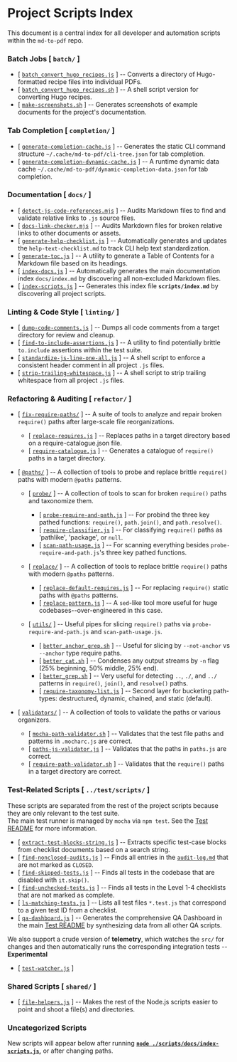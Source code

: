 # Project Scripts Index

This document is a central index for all developer and automation scripts within the `md-to-pdf` repo.

### Batch Jobs [ `batch/` ]

  - [ [`batch_convert_hugo_recipes.js`](batch/batch_convert_hugo_recipes.js) ] -- Converts a directory of Hugo-formatted recipe files into individual PDFs.
  - [ [`batch_convert_hugo_recipes.sh`](batch/batch_convert_hugo_recipes.sh) ] -- A shell script version for converting Hugo recipes.
  - [ [`make-screenshots.sh`](batch/make-screenshots.sh) ] -- Generates screenshots of example documents for the project's documentation.

### Tab Completion [ `completion/` ]

  - [ [`generate-completion-cache.js`](completion/generate-completion-cache.js) ] -- Generates the static CLI command structure `~/.cache/md-to-pdf/cli-tree.json` for tab completion.
  - [ [`generate-completion-dynamic-cache.js`](completion/generate-completion-dynamic-cache.js) ] -- A runtime dynamic data cache `~/.cache/md-to-pdf/dynamic-completion-data.json` for tab completion.

### Documentation [ `docs/` ]

  - [ [`detect-js-code-references.mjs`](docs/detect-js-code-references.mjs) ] -- Audits Markdown files to find and validate relative links to `.js` source files.
  - [ [`docs-link-checker.mjs`](docs/docs-link-checker.mjs) ] -- Audits Markdown files for broken relative links to other documents or assets.
  - [ [`generate-help-checklist.js`](docs/generate-help-checklist.js) ] -- Automatically generates and updates the `help-text-checklist.md` to track CLI help text standardization.
  - [ [`generate-toc.js`](docs/generate-toc.js) ] -- A utility to generate a Table of Contents for a Markdown file based on its headings.
  - [ [`index-docs.js`](docs/index-docs.js) ] -- Automatically generates the main documentation index `docs/index.md` by discovering all non-excluded Markdown files.
  - [ [`index-scripts.js`](docs/index-scripts.js) ] -- Generates this index file **`scripts/index.md`** by discovering all project scripts.

### Linting & Code Style [ `linting/` ]

  - [ [`dump-code-comments.js`](linting/dump-code-comments.js) ] -- Dumps all code comments from a target directory for review and cleanup.
  - [ [`find-to-include-assertions.js`](linting/find-to-include-assertions.js) ] -- A utility to find potentially brittle `to.include` assertions within the test suite.
  - [ [`standardize-js-line-one-all.js`](linting/standardize-js-line-one-all.js) ] -- A shell script to enforce a consistent header comment in all project `.js` files.
  - [ [`strip-trailing-whitespace.js`](linting/strip-trailing-whitespace.js) ] -- A shell script to strip trailing whitespace from all project `.js` files.

### Refactoring & Auditing [ `refactor/` ]

  - [ [`fix-require-paths/`](refactor/fix-require-paths/) ]
    -- A suite of tools to analyze and repair broken `require()` paths after large-scale file reorganizations.
    - [ [`replace-requires.js`](refactor/fix-require-paths/replace-requires.js) ]
      -- Replaces paths in a target directory based on a require-catalogue.json file.
    - [ [`require-catalogue.js`](refactor/fix-require-paths/require-catalogue.js) ]
      -- Generates a catalogue of `require()` paths in a target directory.
  - [ [`@paths/`](refactor/@paths/) ]
    -- A collection of tools to probe and replace brittle `require()` paths with modern `@paths` patterns.
    - [ [`probe/`](refactor/@paths/probe/) ]
      -- A collection of tools to scan for broken `require()` paths and taxonomize them.
      - [ [`probe-require-and-path.js`](refactor/@paths/probe/probe-require-and-path.js) ]
        -- For probind the three key pathed functions: `require()`, `path.join()`, and `path.resolve()`.
      - [ [`require-classifier.js`](refactor/@paths/probe/require-classifier.js) ]
        -- For classifying `require()` paths as 'pathlike', 'package', or `null`.
      - [ [`scan-path-usage.js`](refactor/@paths/probe/scan-path-usage.js) ]
        -- For scanning everything besides `probe-require-and-path.js`'s three key pathed functions.

    - [ [`replace/`](refactor/@paths/replace/) ]
      -- A collection of tools to replace brittle `require()` paths with modern `@paths` patterns.
      - [ [`replace-default-requires.js`](refactor/@paths/replace/replace-default-requires.js) ]
        -- For replacing `require()` static paths with `@paths` patterns.
      - [ [`replace-pattern.js`](refactor/@paths/replace/replace-pattern.js) ]
        -- A `sed`-like tool more useful for huge codebases--over-engineered in this case. 

    - [ [`utils/`](refactor/@paths/utils/) ]
      -- Useful pipes for slicing `require()` paths via `probe-require-and-path.js` and `scan-path-usage.js`.
      - [ [`better_anchor_grep.sh`](refactor/@paths/utils/better_anchor_grep.sh) ] 
        -- Useful for slicing by `--not-anchor` vs `--anchor` type require paths.
      - [ [`better_cat.sh`](refactor/@paths/utils/better_cat.sh) ]
        -- Condenses any output streams by `-n` flag (25% beginning, 50% middle, 25% end).
      - [ [`better_grep.sh`](refactor/@paths/utils/better_grep.sh) ]
        -- Very useful for detecting `..`, `./`, and `../` patterns in `require()`, `join()`, and `resolve()` paths.
      - [ [`require-taxonomy-list.js`](refactor/@paths/utils/require-taxonomy-list.js) ]
        -- Second layer for bucketing path-types: destructured, dynamic, chained, and static (default).

  - [ [`validators/`](refactor/validators/) ]
    -- A collection of tools to validate the paths or various organizers.
    - [ [`mocha-path-validator.sh`](refactor/validators/mocha-path-validator.sh) ]
      -- Validates that the test file paths and patterns in `.mocharc.js` are correct.
    - [ [`paths-js-validator.js`](refactor/validators/paths-js-validator.js) ]
      -- Validates that the paths in `paths.js` are correct.
    - [ [`require-path-validator.sh`](refactor/validators/require-path-validator.sh) ] 
      -- Validates that the `require()` paths in a target directory are correct.

### Test-Related Scripts [ `../test/scripts/` ]

  These scripts are separated from the rest of the project scripts because they are only relevant to the test suite.  
  The main test runner is managed by `mocha` via `npm test`.  See the [Test README](../test/README.md) for more information.

  - [ [`extract-test-blocks-string.js`](../test/scripts/extract-test-blocks-string.js) ] -- Extracts specific test-case blocks from checklist documents based on a search string.
  - [ [`find-nonclosed-audits.js`](../test/scripts/find-nonclosed-audits.js) ] -- Finds all entries in the [`audit-log.md`](../test/docs/audit-log.md) that are not marked as `CLOSED`.
  - [ [`find-skipped-tests.js`](../test/scripts/find-skipped-tests.js) ] -- Finds all tests in the codebase that are disabled with `it.skip()`.
  - [ [`find-unchecked-tests.js`](../test/scripts/find-unchecked-tests.js) ] -- Finds all tests in the Level 1-4 checklists that are not marked as complete.
  - [ [`ls-matching-tests.js`](../test/scripts/ls-matching-tests.js) ] -- Lists all test files `*.test.js` that correspond to a given test ID from a checklist.
  - [ [`qa-dashboard.js`](../test/scripts/qa-dashboard.js) ] -- Generates the comprehensive QA Dashboard in the main [Test README](../test/README.md) by synthesizing data from all other QA scripts.

  We also support a crude version of **telemetry**, which watches the `src/` for changes
  and then automatically runs the corresponding integration tests -- **Experimental**

  - [ [`test-watcher.js`](telemetry/test-watcher.js) ]

### Shared Scripts [ `shared/` ]

  - [ [`file-helpers.js`](shared/file-helpers.js) ] -- Makes the rest of the Node.js scripts easier to point and shoot a file(s) and directories.

### Uncategorized Scripts

New scripts will appear below after running **[`node ./scripts/docs/index-scripts.js`](docs/index-scripts.js),** or after changing paths.


<!-- scripts-start -->


<!-- scripts-end -->

